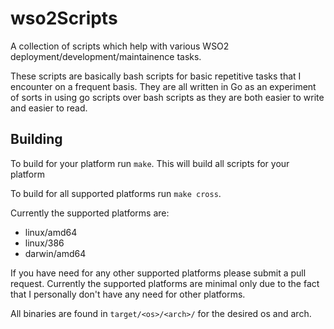 # wso2Scripts

A collection of scripts which help with various WSO2 deployment/development/maintainence
tasks.

These scripts are basically bash scripts for basic repetitive tasks that I encounter
on a frequent basis. They are all written in Go as an experiment of sorts in using
go scripts over bash scripts as they are both easier to write and easier to read.

## Building

To build for your platform run `make`. This will build all scripts for your platform

To build for all supported platforms run `make cross`.

Currently the supported platforms are:
* linux/amd64
* linux/386
* darwin/amd64

If you have need for any other supported platforms please submit a pull request.
Currently the supported platforms are minimal only due to the fact that I personally
don't have any need for other platforms.

All binaries are found in `target/<os>/<arch>/` for the desired os and arch. 

